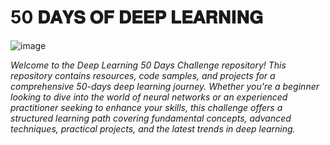 # 50 𝐃𝐀𝐘𝐒 𝐎𝐅 𝐃𝐄𝐄𝐏 𝐋𝐄𝐀𝐑𝐍𝐈𝐍𝐆 
![image](https://github.com/Tanwar-12/50-DAYS-OF-DEEP-LEARNING-/assets/110081008/1b6ad327-5ac5-48ba-a692-80fbfb1bd0f3)

_Welcome to the Deep Learning 50 Days Challenge repository! This repository contains resources, code samples, and projects for a comprehensive 50-days deep learning journey. Whether you're a beginner looking to dive into the world of neural networks or an experienced practitioner seeking to enhance your skills, this challenge offers a structured learning path covering fundamental concepts, advanced techniques, practical projects, and the latest trends in deep learning._
